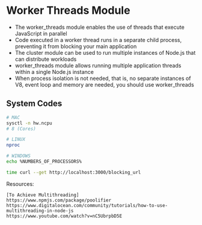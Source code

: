 # Worker Threads Module

- The worker_threads module enables the use of threads that execute JavaScript in
  parallel
- Code executed in a worker thread runs in a separate child process, preventing it
  from blocking your main application
- The cluster module can be used to run multiple instances of Node.js that can
  distribute workloads
- worker_threads module allows running multiple application threads within a single
  Node.js instance
- When process isolation is not needed, that is, no separate instances of V8, event
  loop and memory are needed, you should use worker_threads

## System Codes

```bash
# MAC
sysctl -n hw.ncpu
# 8 (Cores)

# LINUX
nproc

# WINDOWS
echo %NUMBERS_OF_PROCESSORS%

time curl --get http://localhost:3000/blocking_url
```

Resources:

```
[To Achieve Multithreading]
https://www.npmjs.com/package/poolifier
https://www.digitalocean.com/community/tutorials/how-to-use-multithreading-in-node-js
https://www.youtube.com/watch?v=nC5UbrpbD5E
```
